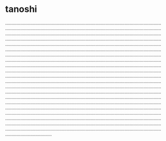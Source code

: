 # tanoshi

.................................................................................................................................................................................................................................................................................................................................................................................................................................................................................................................................................................................................................................................................................................................................................................................................................................................................................................................................................................................................................................................................................................................................................................................................................................................................................................................................................................................................................................................................................................................................................................................................................................................................................................................................................................................................................................................................................................................................................................................................................................................................................................................................................................................................................................................................................................................................................................................................................................................................................................................................................................................................................................................................................................................................................